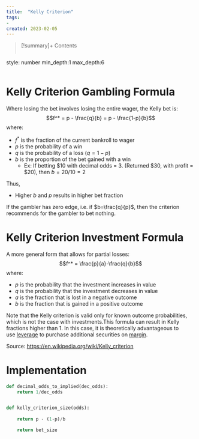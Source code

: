 ```yaml
---
title:  "Kelly Criterion"
tags:
- 
created: 2023-02-05
---
```


>[!summary]+ Contents
>```toc
style: number
min_depth:1
max_depth:6 
>```


# Kelly Criterion Gambling Formula
Where losing the bet involves losing the entire wager, the Kelly bet is:
$$f^* = p - \frac{q}{b} = p - \frac{1-p}{b}$$
where:
- $f^*$ is the fraction of the current bankroll to wager
- $p$ is the probability of a win
- $q$ is the probability of a loss ($q=1-p$)
- $b$ is the proportion of the bet gained with a win
	- Ex: If betting $10 with decimal odds = 3. (Returned $30, with profit = $20), then $b =20/10=2$

Thus, 
- Higher $b$ and $p$ results in higher bet fraction

If the gambler has zero edge, i.e. if $b=\frac{q}{p}$, then the criterion recommends for the gambler to bet nothing.

# Kelly Criterion Investment Formula
A more general form that allows for partial losses:
$$f^* = \frac{p}{a}-\frac{q}{b}$$
where: 
- $p$ is the probability that the investment increases in value
- $q$ is the probability that the investment decreases in value
- $a$ is the fraction that is lost in a negative outcome
- $b$ is the fraction that is gained in a positive outcome

Note that the Kelly criterion is valid only for known outcome probabilities, which is not the case with investments.This formula can result in Kelly fractions higher than 1. In this case, it is theoretically advantageous to use [leverage](https://en.wikipedia.org/wiki/Leverage_(finance) "Leverage (finance)") to purchase additional securities on [margin](https://en.wikipedia.org/wiki/Margin_(finance) "Margin (finance)").

Source: https://en.wikipedia.org/wiki/Kelly_criterion
# Implementation

```python
def decimal_odds_to_implied(dec_odds):
	return 1/dec_odds


def kelly_criterion_size(odds):
	
	return p - (1-p)/b

	return bet_size
```

